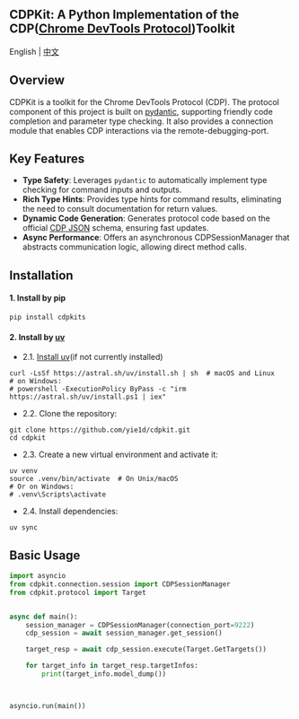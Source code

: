 ## CDPKit: A Python Implementation of the CDP([Chrome DevTools Protocol](https://github.com/ChromeDevTools/devtools-protocol/tree/master/json))Toolkit

English  | [中文](doc/README_cn.md) 

## Overview

CDPKit is a toolkit for the Chrome DevTools Protocol (CDP). The protocol component of this project is built on [pydantic](https://github.com/pydantic/pydantic), supporting friendly code completion and parameter type checking. It also provides a connection module that enables CDP interactions via the remote-debugging-port.

## Key Features  
- **Type Safety**: Leverages `pydantic` to automatically implement type checking for command inputs and outputs.
- **Rich Type Hints**: Provides type hints for command results, eliminating the need to consult documentation for return values.
- **Dynamic Code Generation**: Generates protocol code based on the official [CDP JSON](https://github.com/ChromeDevTools/devtools-protocol/tree/master/json) schema, ensuring fast updates.
- **Async Performance**: Offers an asynchronous CDPSessionManager that abstracts communication logic, allowing direct method calls.

## Installation
#### 1. Install by pip
```shell
pip install cdpkits
```

#### 2. Install by [uv](https://github.com/astral-sh/uv)
- 2.1. [Install uv](https://docs.astral.sh/uv/getting-started/installation/)(if not currently installed)
```shell
curl -LsSf https://astral.sh/uv/install.sh | sh  # macOS and Linux
# on Windows:
# powershell -ExecutionPolicy ByPass -c "irm https://astral.sh/uv/install.ps1 | iex"
```
- 2.2. Clone the repository:
```shell
git clone https://github.com/yie1d/cdpkit.git  
cd cdpkit
```
- 2.3. Create a new virtual environment and activate it:
```shell
uv venv
source .venv/bin/activate  # On Unix/macOS
# Or on Windows:
# .venv\Scripts\activate
```
- 2.4. Install dependencies:
```shell
uv sync
```

## Basic Usage

```python
import asyncio
from cdpkit.connection.session import CDPSessionManager
from cdpkit.protocol import Target


async def main():
    session_manager = CDPSessionManager(connection_port=9222)
    cdp_session = await session_manager.get_session()

    target_resp = await cdp_session.execute(Target.GetTargets())

    for target_info in target_resp.targetInfos:
        print(target_info.model_dump())



asyncio.run(main())

```